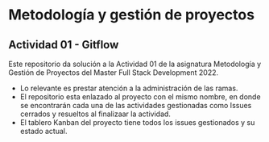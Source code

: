 # Metodología y gestión de proyectos 
## Actividad 01 - Gitflow

Este repositorio da solución a la Actividad 01 de la asignatura Metodología y Gestión de Proyectos del Master Full Stack Development 2022.

- Lo relevante es prestar atención a la administración de las ramas. 
- El repositorio esta enlazado al proyecto con el mismo nombre, en donde se encontrarán cada una de las actividades gestionadas como Issues cerrados y resueltos al finalizaar la actividad.
- El tablero Kanban del proyecto tiene todos los issues gestionados y su estado actual.
